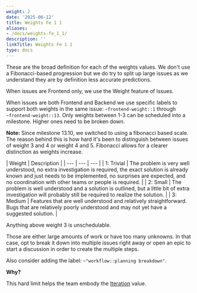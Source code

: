 ```yaml
---
weight: 2
date: '2025-06-12'
title: Weights Fe 1 1
aliases:
- /docs/weights-fe_1_1/
description: ''
linkTitle: Weights Fe 1 1
type: docs
---
```


These are the broad definition for each of the weights values. We don't use a Fibonacci-based progression but we do try to split up large issues as we understand they are by definition less accurate predictions.

When issues are Frontend only, we use the Weight feature of Issues.

When issues are both Frontend and Backend we use specific labels to support both weights in the same issue: `~frontend-weight::1` through `~frontend-weight::13`. Only weights between 1-3 can be scheduled into a milestone. Higher ones need to be broken down.

**Note:** Since milestone 13.10, we switched to using a fibonacci based scale. The reason behind this is how hard it's been to distinguish between issues of weight 3 and 4 or weight 4 and 5. Fibonacci allows for a clearer distinction as weights increase.

| Weight | Description  |
| --- | --- | --- |
| 1: Trivial | The problem is very well understood, no extra investigation is required, the exact solution is already known and just needs to be implemented, no surprises are expected, and no coordination with other teams or people is required. |
| 2: Small | The problem is well understood and a solution is outlined, but a little bit of extra investigation will probably still be required to realize the solution. |
| 3: Medium | Features that are well understood and relatively straightforward. Bugs that are relatively poorly understood and may not yet have a suggested solution. |

Anything above weight 3 is unschedulable.

Those are either large amounts of work or have too many unknowns. In that case, opt to break it down into multiple issues right away or open an epic to start a discussion in order to create the multiple steps.

Also consider adding the label: `~"workflow::planning breakdown"`.

**Why?**

This hard limit helps the team embody the [Iteration](/handbook/values/#iteration) value.
